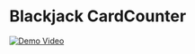 # Blackjack CardCounter

[![Demo Video](https://img.youtube.com/vi//aDibmcqx6yg?si=GK61OmrYHixLT6yS/0.jpg)](https://youtu.be//aDibmcqx6yg?si=GK61OmrYHixLT6yS)
